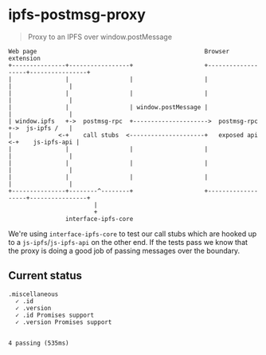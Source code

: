 # ipfs-postmsg-proxy

> Proxy to an IPFS over window.postMessage

```
Web page                                               Browser extension
+---------------+-----------------+                    +-------------------+----------------+
|               |                 |                    |                   |                |
|               |                 |                    |                   |                |
|               |                 | window.postMessage |                   |                |
| window.ipfs   +->  postmsg-rpc  +--------------------->  postmsg-rpc     +->  js-ipfs /   |
|             <-+    call stubs  <---------------------+   exposed api   <-+    js-ipfs-api |
|               |                 |                    |                   |                |
|               |                 |                    |                   |                |
|               |                 |                    |                   |                |
+---------------+--------^--------+                    +-------------------+----------------+
                        |
                        +
                interface-ipfs-core
```

We're using `interface-ipfs-core` to test our call stubs which are hooked up to a `js-ipfs`/`js-ipfs-api` on the other end. If the tests pass we know that the proxy is doing a good job of passing messages over the boundary.

## Current status

```
.miscellaneous
  ✓ .id
  ✓ .version
  ✓ .id Promises support
  ✓ .version Promises support


4 passing (535ms)
```
